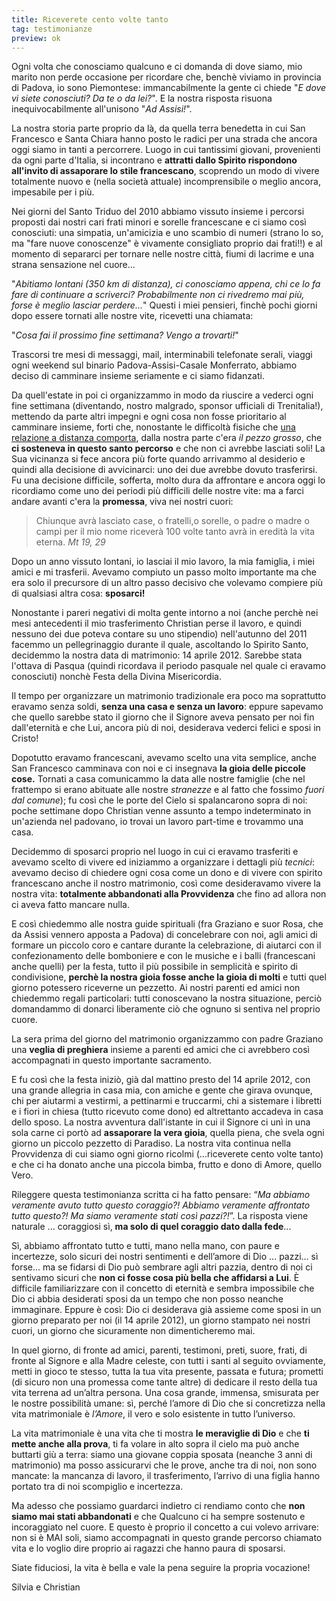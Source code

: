 ```yaml
---
title: Riceverete cento volte tanto
tag: testimonianze
preview: ok
---
```


Ogni volta che conosciamo qualcuno e ci domanda di dove siamo, mio marito non perde occasione per ricordare che, benchè viviamo in provincia di Padova, io sono Piemontese: immancabilmente la gente ci chiede "*E dove vi siete conosciuti? Da te o da lei?*". E la nostra risposta risuona inequivocabilmente all'unisono "*Ad Assisi!*".

La nostra storia parte proprio da là, da quella terra benedetta in cui San Francesco e Santa Chiara hanno posto le radici per una strada che ancora oggi siamo in tanti a percorrere. Luogo in cui tantissimi giovani, provenienti da ogni parte d'Italia, si incontrano e **attratti dallo Spirito rispondono all'invito di assaporare lo stile francescano**, scoprendo un modo di vivere totalmente nuovo e (nella società attuale) incomprensibile o meglio ancora, impesabile per i più.

Nei giorni del Santo Triduo del 2010 abbiamo vissuto insieme i percorsi proposti dai nostri cari frati minori e sorelle francescane e ci siamo così conosciuti: una simpatia, un'amicizia e uno scambio di numeri (strano lo so, ma "fare nuove conoscenze" è vivamente consigliato proprio dai frati!!) e al momento di separarci per tornare nelle nostre città, fiumi di lacrime e una strana sensazione nel cuore...

"*Abitiamo lontani (350 km di distanza), ci conosciamo appena, chi ce lo fa fare di  continuare a scriverci? Probabilmente non ci rivedremo mai più, forse è meglio lasciar perdere...*" Questi i miei pensieri, finchè pochi giorni dopo essere tornati alle nostre vite, ricevetti una chiamata: 

"*Cosa fai il prossimo fine settimana? Vengo a trovarti!*"

Trascorsi tre mesi di messaggi, mail, interminabili telefonate serali, viaggi ogni weekend sul binario Padova-Assisi-Casale Monferrato, abbiamo deciso di camminare insieme seriamente e ci siamo fidanzati.

Da quell'estate in poi ci organizzammo in modo da riuscire a vederci ogni fine settimana (diventando, nostro malgrado, sponsor ufficiali di Trenitalia!), mettendo da parte altri impegni e ogni cosa non fosse prioritario al camminare insieme, forti che, nonostante le difficoltà fisiche che [una relazione a distanza comporta](http://5p2p.it/2015/05/06/come-sopravvivere-ad-un-fidanzamento-a-distanza.html), dalla nostra parte c'era *il pezzo grosso*, che **ci sosteneva in questo santo percorso** e che non ci avrebbe lasciati soli!
La Sua vicinanza si fece ancora più forte quando arrivammo al desiderio e quindi alla decisione di avvicinarci: uno dei due avrebbe dovuto trasferirsi. Fu una decisione difficile, sofferta, molto dura da affrontare e ancora oggi lo ricordiamo come uno dei periodi più difficili delle nostre vite: ma a farci andare avanti c'era la **promessa**, viva nei nostri cuori: 

>Chiunque avrà lasciato case, o fratelli,o sorelle, o padre o madre o campi per il mio nome riceverà 100 volte tanto avrà in eredità la vita eterna.
<cite>Mt 19, 29</cite>

Dopo un anno vissuto lontani, io lasciai il mio lavoro, la mia famiglia, i miei amici e mi trasferii. Avevamo compiuto un passo molto importante ma che era solo il precursore di un altro passo decisivo che volevamo compiere più di qualsiasi altra cosa: **sposarci!**

Nonostante i pareri negativi di molta gente intorno a noi (anche perchè nei mesi antecedenti il mio trasferimento Christian perse il lavoro, e quindi nessuno dei due poteva contare su uno stipendio) nell'autunno del 2011 facemmo un pellegrinaggio durante il quale, ascoltando lo Spirito Santo, decidemmo la nostra data di matrimonio: 14 aprile 2012. Sarebbe stata l'ottava di Pasqua (quindi ricordava il periodo pasquale nel quale ci eravamo conosciuti) nonchè Festa della Divina Misericordia.

Il tempo per organizzare un matrimonio tradizionale era poco ma soprattutto eravamo senza soldi, **senza una casa e senza un lavoro**: eppure sapevamo che quello sarebbe stato il giorno che il Signore aveva pensato per noi fin dall'eternità e che Lui, ancora più di noi, desiderava vederci felici e sposi in Cristo!

Dopotutto eravamo francescani, avevamo scelto una vita semplice, anche San Francesco camminava con noi e ci insegnava **la gioia delle piccole cose.**
Tornati a casa comunicammo la data alle nostre famiglie (che nel frattempo si erano abituate alle nostre *stranezze* e al fatto che fossimo *fuori dal comune*); fu così che le porte del Cielo si spalancarono sopra di noi: poche settimane dopo Christian venne assunto a tempo indeterminato in un'azienda nel padovano, io trovai un lavoro part-time e trovammo una casa.

Decidemmo di sposarci proprio nel luogo in cui ci eravamo trasferiti e avevamo scelto di vivere ed iniziammo a organizzare i dettagli più *tecnici*: avevamo deciso di chiedere ogni cosa come un dono e di vivere con spirito francescano anche il nostro matrimonio, così come desideravamo vivere la nostra vita: **totalmente abbandonati alla Provvidenza** che fino ad allora non ci aveva fatto mancare nulla.

E così chiedemmo alle nostra guide spirituali (fra Graziano e suor Rosa, che da Assisi vennero apposta a Padova) di concelebrare con noi, agli amici di formare un piccolo coro e cantare durante la celebrazione, di aiutarci con il confezionamento delle bomboniere e con le musiche e i balli (francescani anche quelli) per la festa, tutto il più possibile in semplicità e spirito di condivisione, **perchè la nostra gioia fosse anche la gioia di molti** e tutti quel giorno potessero riceverne un pezzetto. Ai nostri parenti ed amici non chiedemmo regali particolari: tutti conoscevano la nostra situazione, perciò domandammo di donarci liberamente ciò che ognuno si sentiva nel proprio cuore. 

La sera prima del giorno del matrimonio organizzammo con padre Graziano una **veglia di preghiera** insieme a parenti ed amici che ci avrebbero così accompagnati in questo importante sacramento.

E fu così che la festa iniziò, già dal mattino presto del 14 aprile 2012, con una grande allegria in casa mia, con amiche e gente che girava ovunque, chi per aiutarmi a vestirmi, a pettinarmi e truccarmi, chi a sistemare i libretti e i fiori in chiesa (tutto ricevuto come dono) ed altrettanto accadeva in casa dello sposo. La nostra avventura dall'istante in cui il Signore ci unì in una sola carne ci portò ad **assaporare la vera gioia**, quella piena, che svela ogni giorno un piccolo pezzetto di Paradiso. La nostra vita continua nella Provvidenza di cui siamo ogni giorno ricolmi (...riceverete cento volte tanto) e che ci ha donato anche una piccola bimba, frutto e dono di Amore, quello Vero.


Rileggere questa testimonianza scritta ci ha fatto pensare: “*Ma abbiamo veramente avuto tutto questo coraggio?! Abbiamo veramente affrontato tutto questo?! Ma siamo veramente stati così pazzi?!*”. La risposta viene naturale ... coraggiosi sì, **ma solo di quel coraggio dato dalla fede**... 

Sì, abbiamo affrontato tutto e tutti, mano nella mano, con paure e incertezze, solo sicuri dei nostri sentimenti e dell’amore di Dio ... pazzi... sì forse... ma se fidarsi di Dio può sembrare agli altri pazzia, dentro di noi ci sentivamo sicuri che **non ci fosse cosa più bella che affidarsi a Lui**. È difficile familiarizzare con il concetto di eternità e sembra impossibile che Dio ci abbia desiderati sposi da un tempo che non posso neanche immaginare. Eppure è così: Dio ci desiderava già assieme come sposi in un giorno preparato per noi (il 14 aprile 2012), un giorno stampato nei nostri cuori, un giorno che sicuramente non dimenticheremo mai.

In quel giorno, di fronte ad amici, parenti, testimoni, preti, suore, frati, di fronte al Signore e alla Madre celeste, con tutti i santi al seguito ovviamente, metti in gioco te stesso, tutta la tua vita presente, passata e futura; prometti (di sicuro non una promessa come tante altre) di dedicare il resto della tua vita terrena ad un’altra persona. Una cosa grande, immensa, smisurata per le nostre possibilità umane: sì, perché l’amore di Dio che si concretizza nella vita matrimoniale è *l’Amore*, il vero e solo esistente in tutto l’universo. 

La vita matrimoniale è una vita che ti mostra **le meraviglie di Dio** e che **ti mette anche alla prova**, ti fa volare in alto sopra il cielo ma può anche buttarti giù a terra: siamo una giovane coppia sposata (neanche 3 anni di matrimonio) ma posso assicurarvi che le prove, anche tra di noi, non sono mancate: la mancanza di lavoro, il trasferimento, l’arrivo di una figlia hanno portato tra di noi scompiglio e incertezza. 

Ma adesso che possiamo guardarci indietro ci rendiamo conto che **non siamo mai stati abbandonati** e che Qualcuno ci ha sempre sostenuto e incoraggiato nel cuore. E questo è proprio il concetto a cui volevo arrivare: non si è MAI soli, siamo accompagnati in questo grande percorso chiamato vita e lo voglio dire proprio ai ragazzi che hanno paura di sposarsi. 

Siate fiduciosi, la vita è bella e vale la pena seguire la propria vocazione!

Silvia e Christian
